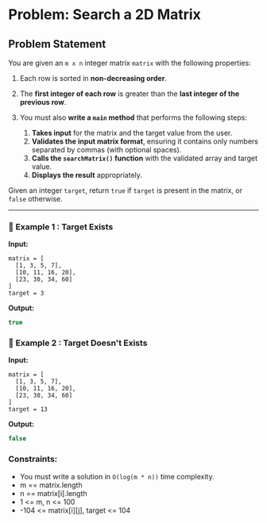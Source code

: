 # Problem: Search a 2D Matrix

## Problem Statement

You are given an `m x n` integer matrix `matrix` with the following properties:

1. Each row is sorted in **non-decreasing order**.  
2. The **first integer of each row** is greater than the **last integer of the previous row**.
3. You must also **write a `main` method** that performs the following steps:

    1. **Takes input** for the matrix and the target value from the user.  
    2. **Validates the input matrix format**, ensuring it contains only numbers separated by commas (with optional spaces).  
    3. **Calls the `searchMatrix()` function** with the validated array and target value.  
    4. **Displays the result** appropriately.

Given an integer `target`, return `true` if `target` is present in the matrix, or `false` otherwise.

---

### 🧠 Example 1 : Target Exists

**Input:**
```text
matrix = [
  [1, 3, 5, 7],
  [10, 11, 16, 20],
  [23, 30, 34, 60]
]
target = 3
```
**Output:**
```java
true
```

### 🧠 Example 2 : Target Doesn't Exists

**Input:**
```text
matrix = [
  [1, 3, 5, 7],
  [10, 11, 16, 20],
  [23, 30, 34, 60]
]
target = 13
```
**Output:**
```java
false
```

### Constraints:
- You must write a solution in `O(log(m * n))` time complexity.
- m == matrix.length
- n == matrix[i].length
- 1 <= m, n <= 100
- -104 <= matrix[i][j], target <= 104